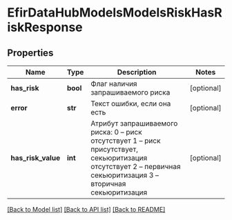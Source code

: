 # EfirDataHubModelsModelsRiskHasRiskResponse

## Properties
Name | Type | Description | Notes
------------ | ------------- | ------------- | -------------
**has_risk** | **bool** | Флаг наличия запрашиваемого риска | [optional] 
**error** | **str** | Текст ошибки, если она есть | [optional] 
**has_risk_value** | **int** | Атрибут запрашиваемого риска:  0 – риск отсутствует  1 – риск присутствует, секьюритизация отсутствует  2 – первичная секьюритизация  3 – вторичная секьюритизация | [optional] 

[[Back to Model list]](../README.md#documentation-for-models) [[Back to API list]](../README.md#documentation-for-api-endpoints) [[Back to README]](../README.md)

